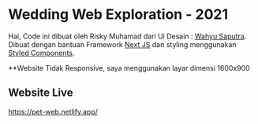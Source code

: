 # Wedding Web Exploration - 2021

Hai, Code ini dibuat oleh Risky Muhamad dari Ui Desain : [Wahyu Saputra](https://dribbble.com/shots/16757696-Love-Pet-Web-Design?utm_source=Clipboard_Shot&utm_campaign=wahyuriz123&utm_content=Love%20Pet%20Web%20Design&utm_medium=Social_Share&utm_source=Clipboard_Shot&utm_campaign=wahyuriz123&utm_content=Love%20Pet%20Web%20Design&utm_medium=Social_Share).\
Dibuat dengan bantuan Framework [Next JS](https://nextjs.org/) dan styling menggunakan [Styled Components](https://styled-components.com/).

**Website Tidak Responsive,
saya menggunakan layar dimensi 1600x900

## Website Live

https://pet-web.netlify.app/

